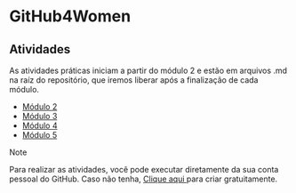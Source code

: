 # GitHub4Women

## Atividades

As atividades práticas iniciam a partir do módulo 2 e estão em arquivos .md na raíz do repositório, que iremos liberar após a finalização de cada módulo.

 - [Módulo 2](https://github.com/GH4WOMEN/GHBox/blob/main/AtividadeM2.md)
 - [Módulo 3](https://github.com/GH4WOMEN/GHBox/blob/main/AtividadeM3.md)
 - [Módulo 4](https://github.com/GH4WOMEN/GHBox/blob/main/AtividadeM4.md)
 - [Módulo 5](https://github.com/GH4WOMEN/GHBox/blob/main/AtividadeM5.md)


> [!NOTE]
Para realizar as atividades, você pode executar diretamente da sua conta pessoal do GitHub. Caso não tenha, [Clique aqui ](http://github.com/signup?ref_cta=Sign+up&ref_loc=header+logged+out&ref_page=%2F&source=header-home) para criar gratuitamente.




